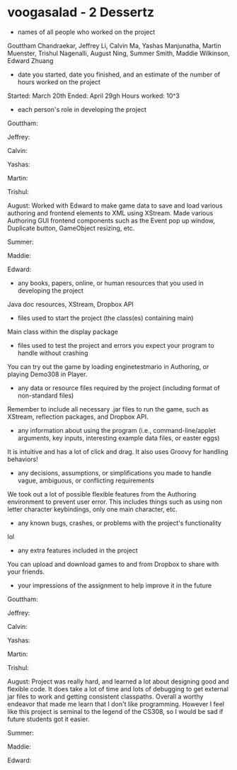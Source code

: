 # voogasalad - 2 Dessertz

* names of all people who worked on the project

Gouttham Chandraekar, Jeffrey Li, Calvin Ma, Yashas Manjunatha, Martin Muenster, Trishul Nagenalli, August Ning, Summer Smith, Maddie Wilkinson, Edward Zhuang

* date you started, date you finished, and an estimate of the number of hours worked on the project

Started: March 20th
Ended: April 29gh
Hours worked: 10^3

* each person's role in developing the project

Gouttham:

Jeffrey:

Calvin:

Yashas:

Martin:

Trishul:

August: Worked with Edward to make game data to save and load various authoring and frontend elements to XML using XStream. Made various Authoring GUI frontend components such as the Event pop up window, Duplicate button, GameObject resizing, etc.

Summer:

Maddie:

Edward: 

* any books, papers, online, or human resources that you used in developing the project

Java doc resources, XStream, Dropbox API

* files used to start the project (the class(es) containing main)

Main class within the display package

* files used to test the project and errors you expect your program to handle without crashing

You can try out the game by loading enginetestmario in Authoring, or playing Demo308 in Player.

* any data or resource files required by the project (including format of non-standard files)

Remember to include all necessary .jar files to run the game, such as XStream, reflection packages, and Dropbox API.

* any information about using the program (i.e., command-line/applet arguments, key inputs, interesting example data files, or easter eggs)

It is intuitive and has a lot of click and drag. It also uses Groovy for handling behaviors!

* any decisions, assumptions, or simplifications you made to handle vague, ambiguous, or conflicting requirements

We took out a lot of possible flexible features from the Authoring environment to prevent user error. This includes things such as using non letter character keybindings, only one main character, etc.

* any known bugs, crashes, or problems with the project's functionality

lol

* any extra features included in the project

You can upload and download games to and from Dropbox to share with your friends.

* your impressions of the assignment to help improve it in the future

Gouttham:

Jeffrey:

Calvin:

Yashas:

Martin:

Trishul:

August: Project was really hard, and learned a lot about designing good and flexible code. It does take a lot of time and lots of debugging to get external jar files to work and getting consistent classpaths. Overall a worthy endeavor that made me learn that I don't like programming. However I feel like this project is seminal to the legend of the CS308, so I would be sad if future students got it easier. 

Summer:

Maddie:

Edward: 


